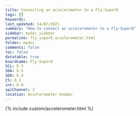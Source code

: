 ```yaml
---
title: Connecting an accelerometer to a Fly-Super8
tags: []
keywords: 
last_updated: 14/07/2021
summary: "How to connect an accelerometer to a Fly-Super8"
sidebar: mydoc_sidebar
permalink: fly_super8_accelerometer.html
folder: mydoc
comments: false
toc: false
datatable: true
boardname: Fly-Super8
SCL: D.3
SDA: D.5
SDO: D.4
CS: D.1
int: D.0
spiChannel: 3
location: Accelerometer header
---
```


{% include custom/accelerometer.html %}